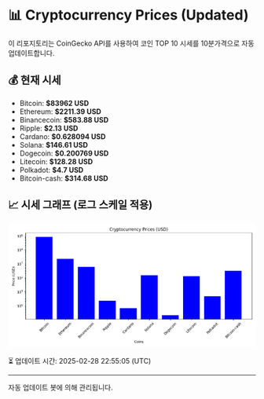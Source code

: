 
# 📊 Cryptocurrency Prices (Updated)

이 리포지토리는 CoinGecko API를 사용하여 코인 TOP 10 시세를 10분가격으로 자동 업데이트합니다.

## 💰 현재 시세
- Bitcoin: **$83962 USD**
- Ethereum: **$2211.39 USD**
- Binancecoin: **$583.88 USD**
- Ripple: **$2.13 USD**
- Cardano: **$0.628094 USD**
- Solana: **$146.61 USD**
- Dogecoin: **$0.200769 USD**
- Litecoin: **$128.28 USD**
- Polkadot: **$4.7 USD**
- Bitcoin-cash: **$314.68 USD**

## 📈 시세 그래프 (로그 스케일 적용)
![Crypto Prices](crypto_prices.png)

⏳ 업데이트 시간: 2025-02-28 22:55:05 (UTC)

---
자동 업데이트 봇에 의해 관리됩니다.
